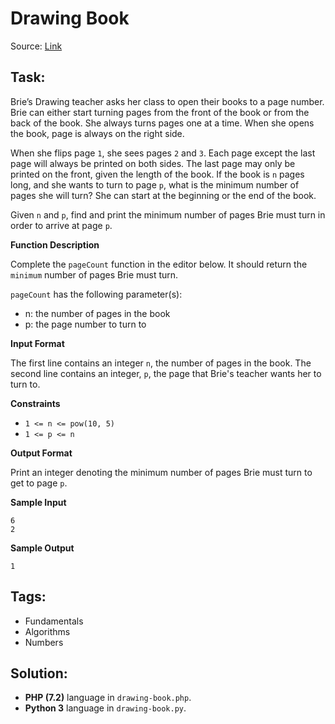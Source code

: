 # Drawing Book

Source: [Link](https://www.hackerrank.com/challenges/drawing-book/problem)

## Task:

Brie’s Drawing teacher asks her class to open their books to a page number. Brie can either start turning pages from 
the front of the book or from the back of the book. She always turns pages one at a time. When she opens the book, 
page is always on the right side.

When she flips page `1`, she sees pages `2` and `3`. Each page except the last page will always be printed on both 
sides. The last page may only be printed on the front, given the length of the book. If the book is `n` pages long, and
she wants to turn to page `p`, what is the minimum number of pages she will turn? She can start at the beginning or 
the end of the book.

Given `n` and `p`, find and print the minimum number of pages Brie must turn in order to arrive at page `p`.

**Function Description**

Complete the `pageCount` function in the editor below. It should return the `minimum` number of pages Brie must turn.

`pageCount` has the following parameter(s):

* n: the number of pages in the book
* p: the page number to turn to

**Input Format**

The first line contains an integer `n`, the number of pages in the book.
The second line contains an integer, `p`, the page that Brie's teacher wants her to turn to.

**Constraints**

* `1 <= n <= pow(10, 5)`
* `1 <= p <= n`

**Output Format**

Print an integer denoting the minimum number of pages Brie must turn to get to page `p`. 

**Sample Input**
```
6
2
```

**Sample Output**
```
1
```

## Tags:

* Fundamentals
* Algorithms
* Numbers

## Solution:

* **PHP (7.2)** language in `drawing-book.php`.
* **Python 3** language in `drawing-book.py`.